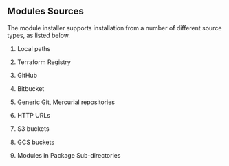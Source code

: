 ## Modules Sources

The module installer supports installation from a number of different source types, as listed below.

1. Local paths

2. Terraform Registry

3. GitHub

4. Bitbucket

5. Generic Git, Mercurial repositories

6. HTTP URLs

7. S3 buckets

8. GCS buckets

9. Modules in Package Sub-directories
